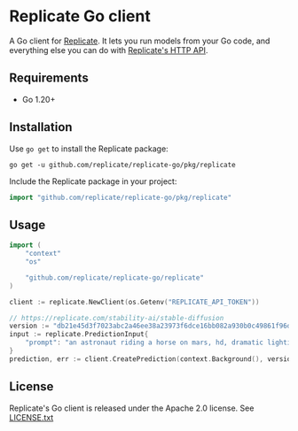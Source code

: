 # Replicate Go client

A Go client for [Replicate](https://replicate.com).
It lets you run models from your Go code,
and everything else you can do with
[Replicate's HTTP API](https://replicate.com/docs/reference/http).

## Requirements

- Go 1.20+

## Installation

Use `go get` to install the Replicate package:

```console
go get -u github.com/replicate/replicate-go/pkg/replicate
```

Include the Replicate package in your project:

```go
import "github.com/replicate/replicate-go/pkg/replicate"
```

## Usage

```go
import (
	"context"
	"os"

	"github.com/replicate/replicate-go/replicate"
)

client := replicate.NewClient(os.Getenv("REPLICATE_API_TOKEN"))

// https://replicate.com/stability-ai/stable-diffusion
version := "db21e45d3f7023abc2a46ee38a23973f6dce16bb082a930b0c49861f96d1e5bf"
input := replicate.PredictionInput{
    "prompt": "an astronaut riding a horse on mars, hd, dramatic lighting",
}
prediction, err := client.CreatePrediction(context.Background(), version, input)
```

## License

Replicate's Go client is released under the Apache 2.0 license.
See [LICENSE.txt](LICENSE.txt)
